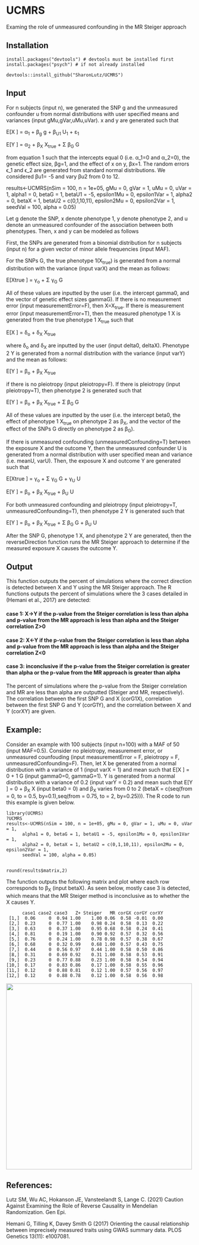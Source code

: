 # UCMRS
Examing the role of unmeasured confounding in the MR Steiger approach

## Installation
```
install.packages("devtools") # devtools must be installed first
install.packages("psych") # if not already installed 

devtools::install_github("SharonLutz/UCMRS")
```
## Input
For n subjects (input n), we generated the SNP g and the unmeasured confounder u from normal distributions with user specified means and variances (input gMu,gVar,uMu,uVar). x and y are generated such that

E\[X \] = &alpha;<sub>1</sub> +  &beta;<sub>g</sub> g +  &beta;<sub>U1</sub> U<sub>1</sub> + &epsilon;<sub>1</sub>

E\[Y \] = &alpha;<sub>2</sub> +  &beta;<sub>X</sub> X<sub>true</sub> + &Sigma; &beta;<sub>G</sub> G

from equation 1 such that the intercepts equal 0 (i.e. α_1=0 and α_2=0), the genetic effect size, βg=1, and the effect of x on y, βx=1. The random errors ϵ_1 and ϵ_2 are generated from standard normal distributions. We considered βu1= -5 and vary βu2 from 0 to 12.

results<-UCMRS(nSim = 100, n = 1e+05, gMu = 0, gVar = 1, uMu = 0, uVar = 1, 
      alpha1 = 0, betaG = 1, betaU1 = -5, epsilon1Mu = 0, epsilon1Var = 1, 
      alpha2 = 0, betaX = 1, betaU2 = c(0,1,10,11), epsilon2Mu = 0, epsilon2Var = 1, 
      seedVal = 100, alpha = 0.05)
      
Let g denote the SNP, x denote phenotype 1, y denote phenotype 2, and u denote an unmeasured confounder of the association between both phenotypes. Then, x and y can be modeled as follows

First, the SNPs are generated from a binomial distribution for n subjects (input n) for a given vector of minor allele frequencies (input MAF).

For the SNPs G, the true phenotype 1(X<sub>true</sub>) is generated from a normal distribution with the variance (input varX) and the mean as follows:

E\[Xtrue \] = &gamma;<sub>o</sub> + &Sigma; &gamma;<sub>G</sub> G

All of these values are inputted by the user (i.e. the intercept gamma0, and the vector of genetic effect sizes gammaG). If there is no measurement error (input measurementError=F), then X=X<sub>true</sub>. If there is measurement error (input measurementError=T), then the measured phenotype 1 X is generated from the true phenotype 1 X<sub>true</sub> such that

E\[X \] = &delta;<sub>o</sub> +  &delta;<sub>X</sub> X<sub>true</sub>

where &delta;<sub>o</sub> and &delta;<sub>X</sub> are inputted by the user (input delta0, deltaX). Phenotype 2 Y is generated from a normal distribution with the variance (input varY) and the mean as follows:

E\[Y \] = &beta;<sub>o</sub> +  &beta;<sub>X</sub> X<sub>true</sub>

if there is no pleiotropy (input pleiotropy=F). If there is pleiotropy (input pleiotropy=T), then phenotype 2 is generated such that

E\[Y \] = &beta;<sub>o</sub> +  &beta;<sub>X</sub> X<sub>true</sub> + &Sigma; &beta;<sub>G</sub> G

All of these values are inputted by the user (i.e. the intercept beta0, the effect of phenotype 1 X<sub>true</sub> on phenotype 2 as  &beta;<sub>X</sub>, and the vector of the effect of the SNPs G directly on phenotype 2 as  &beta;<sub>G</sub>).

If there is unmeasured confounding (unmeasuredConfounding=T) between the exposure X and the outcome Y, then the unmeasured confounder U is generated from a normal distribution with user specified mean and variance (i.e. meanU, varU). Then, the exposure X and outcome Y are generated such that

E\[Xtrue \] = &gamma;<sub>o</sub> + &Sigma; &gamma;<sub>G</sub> G + &gamma;<sub>U</sub> U

E\[Y \] = &beta;<sub>o</sub> +  &beta;<sub>X</sub> X<sub>true</sub> + &beta;<sub>U</sub> U

For both unmeasured confounding and pleiotropy (input pleiotropy=T, unmeasuredConfounding=T), then phenotype 2 Y is generated such that

E\[Y \] = &beta;<sub>o</sub> +  &beta;<sub>X</sub> X<sub>true</sub> + &Sigma; &beta;<sub>G</sub> G + &beta;<sub>U</sub> U

After the SNP G, phenotype 1 X, and phenotype 2 Y are generated, then the reverseDirection function runs the MR Steiger approach to determine if the measured exposure X causes the outcome Y.

## Output
This function outputs the percent of simulations where the correct direction is detected between X and Y using the MR Steiger approach. The R functions outputs the percent of simulations where the 3 cases detailed in (Hemani et al., 2017) are detected:

#### case 1: X->Y if the p-value from the Steiger correlation is less than alpha and p-value from the MR approach is less than alpha and the Steiger correlation Z>0
#### case 2: X<-Y if the p-value from the Steiger correlation is less than alpha and p-value from the MR approach is less than alpha and the Steiger correlation Z<0
#### case 3: inconclusive if the p-value from the Steiger correlation is greater than alpha or the p-value from the MR approach is greater than alpha 

The percent of simulations where the p-value from the Steiger correlation and MR are less than alpha are outputted (Steiger and MR, respectively). The correlation between the first SNP G and X (corG1X), correlation between the first SNP G and Y (corG1Y), and the correlation between X and Y (corXY) are given.

## Example:
Consider an example with 100 subjects (input n=100) with a MAF of 50 (input MAF=0.5). Consider no pleiotropy, measurement error, or unmeasured counfouding (input measurementError = F, pleiotropy = F, unmeasuredConfounding=F). Then, let X be generated from a normal distribution with a variance of 1 (input varX = 1) and mean such that 
E\[X \] = 0 + 1 G
(input gamma0=0, gammaG=1). Y is generated from a normal distribution with a variance of 0.2 (input varY = 0.2) and mean such that 
E\[Y \] = 0 + &beta;<sub>X</sub> X 
(input beta0 = 0) and &beta;<sub>X</sub> varies from 0 to 2 (betaX = c(seq(from = 0, to = 0.5, by=0.1),seq(from = 0.75, to = 2, by=0.25))). The R code to run this example is given below.

```
library(UCMRS)
?UCMRS
results<-UCMRS(nSim = 100, n = 1e+05, gMu = 0, gVar = 1, uMu = 0, uVar = 1, 
      alpha1 = 0, betaG = 1, betaU1 = -5, epsilon1Mu = 0, epsilon1Var = 1, 
      alpha2 = 0, betaX = 1, betaU2 = c(0,1,10,11), epsilon2Mu = 0, epsilon2Var = 1, 
      seedVal = 100, alpha = 0.05)


round(results$matrix,2)
```

The function outputs the following matrix and plot where each row corresponds to &beta;<sub>X</sub> (input betaX). As seen below, mostly case 3 is detected, which means that the MR Steiger method is inconclusive as to whether the X causes Y.
```
      case1 case2 case3   Z+ Steiger   MR corGX corGY corXY
 [1,]  0.06     0  0.94 1.00    1.00 0.06  0.58 -0.01  0.00
 [2,]  0.23     0  0.77 1.00    0.98 0.24  0.58  0.13  0.22
 [3,]  0.63     0  0.37 1.00    0.95 0.68  0.58  0.24  0.41
 [4,]  0.81     0  0.19 1.00    0.90 0.92  0.57  0.32  0.56
 [5,]  0.76     0  0.24 1.00    0.78 0.98  0.57  0.38  0.67
 [6,]  0.68     0  0.32 0.99    0.68 1.00  0.57  0.43  0.75
 [7,]  0.44     0  0.56 0.97    0.44 1.00  0.58  0.50  0.86
 [8,]  0.31     0  0.69 0.92    0.31 1.00  0.58  0.53  0.91
 [9,]  0.23     0  0.77 0.88    0.23 1.00  0.58  0.54  0.94
[10,]  0.17     0  0.83 0.86    0.17 1.00  0.58  0.55  0.96
[11,]  0.12     0  0.88 0.81    0.12 1.00  0.57  0.56  0.97
[12,]  0.12     0  0.88 0.78    0.12 1.00  0.58  0.56  0.98
```

<img src="ReverseDirection.png" width="500">

## References:
Lutz SM, Wu AC, Hokanson JE, Vansteelandt S, Lange C. (2021) Caution Against Examining the Role of Reverse Causality in Mendelian Randomization. Gen Epi.

Hemani G, Tilling K, Davey Smith G (2017) Orienting the causal relationship between imprecisely measured traits using GWAS summary data. PLOS Genetics 13(11): e1007081.

